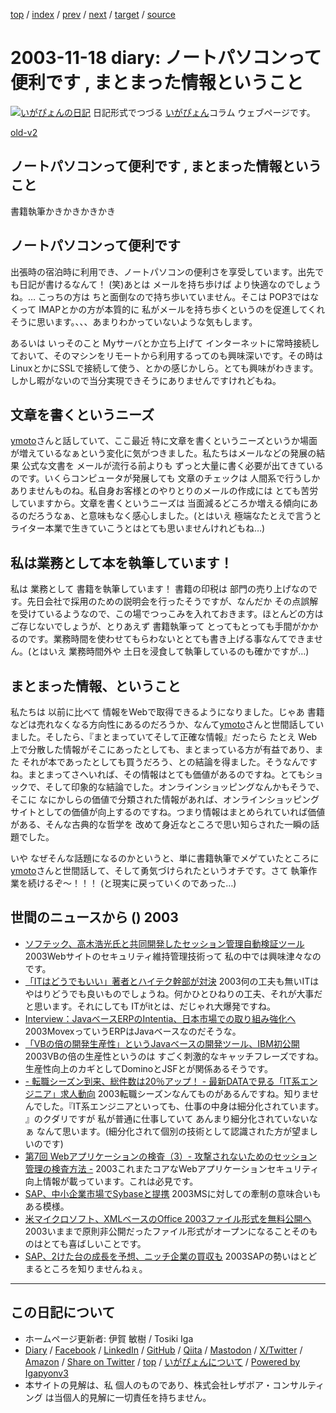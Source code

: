 [top](../index.html) 
 / [index](index.html) 
 / [prev](ig031117.html) 
 / [next](ig031119.html) 
 / [target](https://www.igapyon.jp/igapyon/diary/2003/ig031118.html) 
 / [source](https://github.com/igapyon/diary/blob/master/2003/ig031118.src.md) 

2003-11-18 diary: ノートパソコンって便利です , まとまった情報ということ
=====================================================================================================
[![いがぴょんの日記](https://www.igapyon.jp/igapyon/diary/images/iga202308_64.jpg "いがぴょん")](https://www.igapyon.jp/igapyon/diary/memo/memoigapyon.html) 日記形式でつづる [いがぴょん](https://www.igapyon.jp/igapyon/diary/memo/memoigapyon.html)コラム ウェブページです。

[old-v2](ig031118-orig.html)

## ノートパソコンって便利です , まとまった情報ということ

書籍執筆かきかきかきかき


## ノートパソコンって便利です

出張時の宿泊時に利用でき、ノートパソコンの便利さを享受しています。出先でも日記が書けるなんて！
(笑)あとは メールを持ち歩けば より快適なのでしょうね。… こっちの方は ちと面倒なので持ち歩いていません。そこは POP3ではなくって IMAPとかの方が本質的に 私がメールを持ち歩くというのを促進してくれそうに思います。、、、あまりわかっていないような気もします。

あるいは いっそのこと Myサーバとか立ち上げて インターネットに常時接続しておいて、そのマシンをリモートから利用するってのも興味深いです。その時は LinuxとかにSSLで接続して使う、とかの感じかしら。とても興味がわきます。しかし暇がないので当分実現できそうにありませんですけれどもね。

## 文章を書くというニーズ

[ymoto](http://d.hatena.ne.jp/ymoto/)さんと話していて、ここ最近 特に文章を書くというニーズというか場面が増えているなぁという変化に気がつきました。私たちはメールなどの発展の結果 公式な文書を メールが流行る前よりも ずっと大量に書く必要が出てきているのです。いくらコンピュータが発展しても 文章のチェックは 人間系で行うしかありませんものね。私自身お客様とのやりとりのメールの作成には とても苦労していますから。文章を書くというニーズは 当面減るどころか増える傾向にあるのだろうなぁ、と意味もなく感心しました。(とはいえ 極端なたとえで言うと ライター本業で生きていこうとはとても思いませんけれどもね…)

## 私は業務として本を執筆しています！

私は 業務として 書籍を執筆しています！ 書籍の印税は 部門の売り上げなのです。先日会社で採用のための説明会を行ったそうですが、なんだか その点誤解を受けているようなので、この場でつっこみを入れておきます。ほとんどの方はご存じないでしょうが、とりあえず 書籍執筆って とってもとっても手間がかかるのです。業務時間を使わせてもらわないととても書き上げる事なんてできません。(とはいえ 業務時間外や 土日を浸食して執筆しているのも確かですが…)

## まとまった情報、ということ

私たちは 以前に比べて 情報をWebで取得できるようになりました。じゃあ 書籍などは売れなくなる方向性にあるのだろうか、なんて[ymoto](http://d.hatena.ne.jp/ymoto/)さんと世間話していました。そしたら、『まとまっていてそして正確な情報』だったら たとえ Web上で分散した情報がそこにあったとしても、まとまっている方が有益であり、また それが本であったとしても買うだろう、との結論を得ました。そうなんですね。まとまってさへいれば、その情報はとても価値があるのですね。とてもショックで、そして印象的な結論でした。オンラインショッピングなんかもそうで、そこに なにかしらの価値で分類された情報があれば、オンラインショッピングサイトとしての価値が向上するのですね。つまり情報はまとめられていれば価値がある、そんな古典的な哲学を 改めて身近なところで思い知らされた一瞬の話題でした。

いや なぜそんな話題になるのかというと、単に書籍執筆でメゲていたところに [ymoto](http://d.hatena.ne.jp/ymoto/)さんと世間話して、そして勇気づけられたというオチです。さて 執筆作業を続けるぞ～！！！ (と現実に戻っていくのであった…)

## 世間のニュースから () 2003

* [ソフテック、高木浩光氏と共同開発したセッション管理自動検証ツール](http://internet.watch.impress.co.jp/cda/news/2003/11/17/1153.html)  2003Webサイトのセキュリティ維持管理技術って 私の中では興味津々なのです。
* [「ITはどうでもいい」著者とハイテク幹部が対決](http://www.zdnet.co.jp/news/0311/18/nebt_35.html)  2003何の工夫も無いITは やはりどうでも良いものでしょうね。何かひとひねりの工夫、それが大事だと思います。それにしても ITがitとは、だじゃれ大爆発ですね。
* [Interview：JavaベースERPのIntentia、日本市場での取り組み強化へ](http://www.zdnet.co.jp/enterprise/0311/12/epn18.html)  2003MovexっていうERPはJavaベースなのだそうな。
* [「VBの倍の開発生産性」というJavaベースの開発ツール、IBM初公開](http://www.atmarkit.co.jp/news/200311/14/ibm.html)  2003VBの倍の生産性というのは すごく刺激的なキャッチフレーズですね。生産性向上のカギとしてDominoとJSFとが関係あるそうです。
* [- 転職シーズン到来、総件数は20％アップ！ - 最新DATAで見る「IT系エンジニア」求人動向](http://jibun.atmarkit.co.jp/lcareer01/rensai/kyujin/kyujin11.html)  2003転職シーズンなんてものがあるんですね。知りませんでした。『IT系エンジニアといっても、仕事の中身は細分化されています。 』のクダリですが 私が普通に仕事していて あんまり細分化されていないなぁ なんて思います。(細分化されて個別の技術として認識された方が望ましいのです)
* [第7回 Webアプリケーションの検査（3）- 攻撃されないためのセッション管理の検査方法 -](http://www.atmarkit.co.jp/fsecurity/rensai/webhole07/webhole01.html)  2003これまたコアなWebアプリケーションセキュリティ向上情報が載っています。これは必見です。
* [SAP、中小企業市場でSybaseと提携](http://www.zdnet.co.jp/news/0311/18/nebt_23.html)  2003MSに対しての牽制の意味合いもある模様。
* [米マイクロソフト、XMLベースのOffice 2003ファイル形式を無料公開へ](http://japan.cnet.com/news/ent/story/0,2000047623,20062050,00.htm)  2003いままで原則非公開だったファイル形式がオープンになることそのものはとても喜ばしいことです。
* [SAP、2けた台の成長を予想、ニッチ企業の買収も](http://www.zdnet.co.jp/news/0311/18/nebt_25.html)  2003SAPの勢いはとどまるところを知りませんねぇ。


----------------------------------------------------------------------------------------------------

## この日記について

* ホームページ更新者: 伊賀 敏樹 / Tosiki Iga
* [Diary](https://www.igapyon.jp/igapyon/diary/) / [Facebook](https://www.facebook.com/igapyon) / [LinkedIn](https://www.linkedin.com/in/toshikiiga) / [GitHub](https://github.com/igapyon) / [Qiita](https://qiita.com/igapyon) / [Mastodon](https://social.vivaldi.net/@igapyon) / [X/Twitter](https://twitter.com/ToshikiIga) / [Amazon](https://www.amazon.co.jp/%E4%BC%8A%E8%B3%80-%E6%95%8F%E6%A8%B9/e/B004LTQWCQ) / 
[Share on Twitter](https://twitter.com/intent/tweet?hashtags=igapyon%2Cdiary%2C%E3%81%84%E3%81%8C%E3%81%B4%E3%82%87%E3%82%93&text=%E3%83%8E%E3%83%BC%E3%83%88%E3%83%91%E3%82%BD%E3%82%B3%E3%83%B3%E3%81%A3%E3%81%A6%E4%BE%BF%E5%88%A9%E3%81%A7%E3%81%99+%2C+%E3%81%BE%E3%81%A8%E3%81%BE%E3%81%A3%E3%81%9F%E6%83%85%E5%A0%B1%E3%81%A8%E3%81%84%E3%81%86%E3%81%93%E3%81%A8&url=https%3A%2F%2Fwww.igapyon.jp%2Figapyon%2Fdiary%2F2003%2Fig031118.html) / [top](../index.html) / [いがぴょんについて](https://www.igapyon.jp/igapyon/diary/memo/memoigapyon.html) / [Powered by Igapyonv3](https://github.com/igapyon/igapyonv3)
* 本サイトの見解は、私 個人のものであり、株式会社レザボア・コンサルティング は当個人的見解に一切責任を持ちません。 

